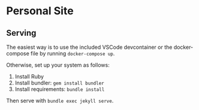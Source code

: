 # Personal Site

## Serving

The easiest way is to use the included VSCode devcontainer or the docker-compose file
by running `docker-compose up`.

Otherwise, set up your system as follows:

1. Install Ruby
2. Install bundler: `gem install bundler`
3. Install requirements: `bundle install`

Then serve with `bundle exec jekyll serve`.
